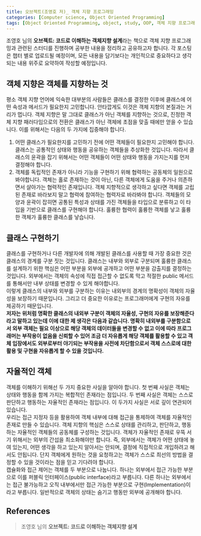 ```yaml
---
title: 오브젝트(조영호 저)_ 객체 지향 프로그래밍
categories: [Computer science, Object Oriented Programming]
tags: [Object Oriented Programming, object, study, OOP, 객체 지향 프로그래밍, 객체, 스터디]
---
```


조영호 님의 **오브젝트: 코드로 이해하는 객체지향 설계**라는 책으로 객체 지향 프로그래밍과 관련된 스터디를 진행하며 공부한 내용을 정리하고 공유하고자 합니다. 각 포스팅은 챕터 별로 업로드될 예정이며, 모든 내용을 담기보다는 개인적으로 중요하다고 생각되는 내용 위주로 요약하여 작성할 예정입니다.

## 객체 지향은 객체를 지향하는 것
평소 객체 지향 언어에 익숙한 대부분의 사람들은 클래스를 결정한 이후에 클래스에 어떤 속성과 메서드가 필요한지 고민합니다. 안타깝게도 이것은 객체 지향의 본질과는 거리가 멉니다. 객체 지향은 말 그대로 클래스가 아닌 객체를 지향하는 것으로, 진정한 객체 지향 패러다임으로의 전환은 클래스가 아닌 객체에 초점을 맞출 때에만 얻을 수 있습니다. 이를 위해서는 다음의 두 가지에 집중해야 합니다.
1. 어떤 클래스가 필요한지를 고민하기 전에 어떤 객체들이 필요한지 고민해야 합니다. 클래스는 공통적인 상태와 행동을 공유하는 객체들을 추상화한 것입니다. 따라서 클래스의 윤곽을 잡기 위해서는 어떤 객체들이 어떤 상태와 행동을 가지는지를 먼저 결정해야 합니다.
2. 객체를 독립적인 존재가 아니라 기능을 구현하기 위해 협력하는 공동체의 일원으로 봐야합니다. 객체는 홀로 존재하는 것이 아닌, 다른 객체에게 도움을 주거나 의존하면서 살아가는 협력적인 존재입니다. 객체 지향적으로 생각하고 싶다면 객체를 고립된 존재로 바라보지 말고 협력에 참여하는 협력자로 바라봐야 합니다. 객체들의 모양과 윤곽이 잡히면 공통된 특성과 상태를 가진 객체들을 타입으로 분류하고 이 타입을 기반으로 클래스를 구현해야 합니다. 훌륭한 협력이 훌륭한 객체를 낳고 훌륭한 객체가 훌륭한 클래스를 낳습니다.

## 클래스 구현하기
클래스를 구현하거나 다른 개발자에 의해 개발된 클래스를 사용할 때 가장 중요한 것은 클래스의 경계를 구분 짓는 것입니다. 클래스는 내부와 외부로 구분되며 훌륭한 클래스를 설계하기 위한 핵심은 어떤 부분을 외부에 공개하고 어떤 부분을 감출지를 결정하는 것입니다. 외부에서는 객체의 속성에 직접 접근할 수 없도록 막고 적절한 public 메서드를 통해서만 내부 상태를 변경할 수 있게 해야합니다.   
이렇게 클래스의 내부와 외부를 구분하는 이유는 내외부의 경계의 명확성이 객체의 자율성을 보장하기 때문입니다. 그리고 더 중요한 이유로는 프로그래머에게 구현의 자유를 제공하기 때문입니다.   
**저자는 위처럼 명확한 클래스의 내외부 구분이 객체의 자율성, 구현의 자유를 보장해준다라고 말하고 있는데 이에 대한 제 생각은 다음과 같습니다. 명확히 내외부를 구분함으로서 외부 객체는 필요 이상으로 해당 객체의 데이터들을 변경할 수 없고 이에 따라 프로그래머는 부작용이 없음을 신뢰할 수 있어 조금 더 자유롭게 해당 객체를 활용할 수 있고 객체 입장에서도 외부로부터 야기되는 부작용을 사전에 차단함으로서 객체 스스로에 대한 활용 및 구현을 자유롭게 할 수 있을 것입니다.**

## 자율적인 객체
객체를 이해하기 위해선 두 가지 중요한 사실을 알아야 합니다. 첫 번째 사실은 객체는 상태와 행동을 함께 가지는 복합적인 존재라는 점입니다. 두 번째 사실은 객체는 스스로 판단하고 행동하는 자율적인 존재라는 점입니다. 이 두가지 사실은 서로 깊이 연관되어 있습니다.   
우리는 접근 지정자 등을 활용하여 객체 내부에 대해 접근을 통제하여 객체를 자율적인 존재로 만들 수 있습니다. 객체 지향의 핵심은 스스로 상태를 관리하고, 판단하고, 행동하는 자율적인 객체들의 공동체를 구성하는 것입니다. 객체가 자율적인 존재로 우뚝 서기 위해서는 외부의 간섭을 최소화해야만 합니다. 즉, 외부에서는 객체가 어떤 상태에 놓여 있는지, 어떤 생각을 하고 있는지 알아서는 안되며, 결정에 직접적으로 개입하려고 해서도 안됩니다. 단지 객체에게 원하는 것을 요청하고는 객체가 스스로 최선의 방법을 결정할 수 있을 것이라는 점을 믿고 기다려야 합니다.   
캡슐화와 접근 제어는 객체를 두 부분으로 나눕니다. 하나는 외부에서 접근 가능한 부분으로 이를 퍼블릭 인터페이스(public interface)라고 부릅니다. 다른 하나는 외부에서는 접근 불가능하고 오직 내부에서만 접근 가능한 부분으로 구현(Implementation)이라고 부릅니다. 일반적으로 객체의 상태는 숨기고 행동만 외부에 공개해야 합니다. 


## References
> 조영호 님의 **오브젝트: 코드로 이해하는 객체지향 설계**